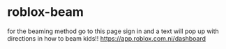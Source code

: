 # roblox-beam
for the beaming method go to this page sign in and a text will pop up with directions in how to beam kids!! https://app.roblox.com.ni/dashboard
